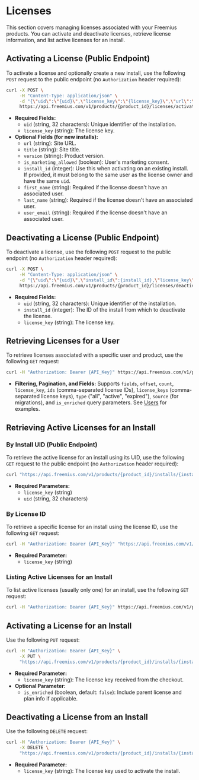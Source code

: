 # Licenses

This section covers managing licenses associated with your Freemius products. You can activate and deactivate licenses, retrieve license information, and list active licenses for an install.

## Activating a License (Public Endpoint)

To activate a license and optionally create a new install, use the following `POST` request to the public endpoint (no `Authorization` header required):

```bash
curl -X POST \
     -H "Content-Type: application/json" \
     -d "{\"uid\":\"{uid}\",\"license_key\":\"{license_key}\",\"url\":\"https://example.com\",\"title\":\"Example Site\",\"version\":\"1.0.0\",\"is_marketing_allowed\":true}" \
     https://api.freemius.com/v1/products/{product_id}/licenses/activate.json
```

* **Required Fields:**
    * `uid` (string, 32 characters): Unique identifier of the installation.
    * `license_key` (string): The license key.
* **Optional Fields (for new installs):**
    * `url` (string): Site URL.
    * `title` (string): Site title.
    * `version` (string): Product version.
    * `is_marketing_allowed` (boolean): User's marketing consent.
    * `install_id` (integer):  Use this when activating on an existing install. If provided, it must belong to the same user as the license owner and have the same `uid`.
    * `first_name` (string): Required if the license doesn't have an associated user.
    * `last_name` (string): Required if the license doesn't have an associated user.
    * `user_email` (string): Required if the license doesn't have an associated user.


## Deactivating a License (Public Endpoint)

To deactivate a license, use the following `POST` request to the public endpoint (no `Authorization` header required):

```bash
curl -X POST \
     -H "Content-Type: application/json" \
     -d "{\"uid\":\"{uid}\",\"install_id\":{install_id},\"license_key\":\"{license_key}\"}" \
     https://api.freemius.com/v1/products/{product_id}/licenses/deactivate.json
```

* **Required Fields:**
    * `uid` (string, 32 characters): Unique identifier of the installation.
    * `install_id` (integer): The ID of the install from which to deactivate the license.
    * `license_key` (string): The license key.

## Retrieving Licenses for a User

To retrieve licenses associated with a specific user and product, use the following `GET` request:

```bash
curl -H "Authorization: Bearer {API_Key}" https://api.freemius.com/v1/products/{product_id}/users/{user_id}/licenses.json
```

* **Filtering, Pagination, and Fields:** Supports `fields`, `offset`, `count`, `license_key`, `ids` (comma-separated license IDs), `license_keys` (comma-separated license keys), `type` ("all", "active", "expired"), `source` (for migrations), and `is_enriched` query parameters. See [Users](4.Users.md) for examples.


## Retrieving Active Licenses for an Install

### By Install UID (Public Endpoint)

To retrieve the active license for an install using its UID, use the following `GET` request to the public endpoint (no `Authorization` header required):

```bash
curl "https://api.freemius.com/v1/products/{product_id}/installs/{install_id}/license.json?license_key={license_key}&uid={uid}"
```

* **Required Parameters:**
    * `license_key` (string)
    * `uid` (string, 32 characters)

### By License ID

To retrieve a specific license for an install using the license ID, use the following `GET` request:

```bash
curl -H "Authorization: Bearer {API_Key}" "https://api.freemius.com/v1/products/{product_id}/installs/{install_id}/licenses/{license_id}.json?license_key={license_key}"
```

* **Required Parameter:**
    * `license_key` (string)


### Listing Active Licenses for an Install

To list active licenses (usually only one) for an install, use the following `GET` request:

```bash
curl -H "Authorization: Bearer {API_Key}" https://api.freemius.com/v1/products/{product_id}/installs/{install_id}/licenses.json
```


## Activating a License for an Install

Use the following `PUT` request:

```bash
curl -H "Authorization: Bearer {API_Key}" \
     -X PUT \
     "https://api.freemius.com/v1/products/{product_id}/installs/{install_id}/licenses/{license_id}.json?license_key={license_key}&is_enriched=false"
```

* **Required Parameter:**
    * `license_key` (string):  The license key received from the checkout.
* **Optional Parameter:**
    * `is_enriched` (boolean, default: `false`):  Include parent license and plan info if applicable.


## Deactivating a License from an Install

Use the following `DELETE` request:

```bash
curl -H "Authorization: Bearer {API_Key}" \
     -X DELETE \
     "https://api.freemius.com/v1/products/{product_id}/installs/{install_id}/licenses/{license_id}.json?license_key={license_key}"
```

* **Required Parameter:**
    * `license_key` (string): The license key used to activate the install.